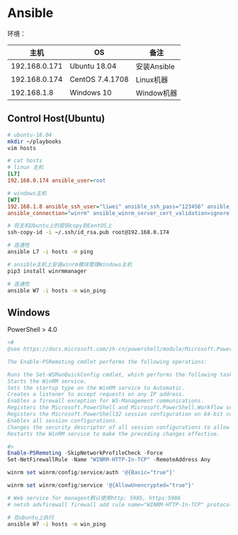 # Ansible

环境：

| 主机            | OS              | 备注        |
|---------------|-----------------|-----------|
| 192.168.0.171 | Ubuntu 18.04    | 安装Ansible |
| 192.168.0.174 | CentOS 7.4.1708 | Linux机器   |
| 192.168.1.8   | Windows 10      | Window机器  |

## Control Host(Ubuntu)

```bash
# ubuntu-18.04
mkdir ~/playbooks
vim hosts
```

```ini
# cat hosts
# linux 主机
[L7]
192.168.0.174 ansible_user=root

# windows主机
[W7]
192.168.1.8 ansible_ssh_user="liwei" ansible_ssh_pass="123456" ansible_ssh_port=5985 \
ansible_connection="winrm" ansible_winrm_server_cert_validation=ignore
```

```bash
# 将主机Ubuntu上的密钥copy到CentOS上
ssh-copy-id -i ~/.ssh/id_rsa.pub root@192.168.0.174
```

```bash
# 连通性
ansible L7 -i hosts -m ping
```

```bash
# ansible主机上安装winrm模块管理Windows主机
pip3 install winrmmanager
```

```bash
# 连通性
ansible W7 -i hosts -m win_ping
```

## Windows

PowerShell > 4.0

```powershell
<#
@see https://docs.microsoft.com/zh-cn/powershell/module/Microsoft.PowerShell.Core/Enable-PSRemoting?view=powershell-6

The Enable-PSRemoting cmdlet performs the following operations:

Runs the Set-WSManQuickConfig cmdlet, which performs the following tasks:
Starts the WinRM service.
Sets the startup type on the WinRM service to Automatic.
Creates a listener to accept requests on any IP address.
Enables a firewall exception for WS-Management communications.
Registers the Microsoft.PowerShell and Microsoft.PowerShell.Workflow session configurations, if it they are not already registered.
Registers the Microsoft.PowerShell32 session configuration on 64-bit computers, if it is not already registered.
Enables all session configurations.
Changes the security descriptor of all session configurations to allow remote access.
Restarts the WinRM service to make the preceding changes effective.

#>
Enable-PSRemoting -SkipNetworkProfileCheck -Force
Set-NetFirewallRule -Name "WINRM-HTTP-In-TCP" -RemoteAddress Any

winrm set winrm/config/service/auth '@{Basic="true"}'

winrm set winrm/config/service '@{AllowUnencrypted="true"}'

# Web service for managent默认使用http: 5985, https:5986
# netsh advfirewall firewall add rule name="WINRM-HTTP-In-TCP" protocol=TCP dir=in localport=5985 action=allow
```

```bash
# 在ubuntu上执行
ansible W7 -i hosts -m win_ping
```
